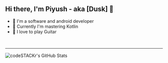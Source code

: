 ## Hi there, I'm Piyush - aka [Dusk] 👋

- 🦘 I'm a software and android developer
- 🌱 Currently I'm mastering Kotlin
- 🎸 I love to play Guitar

<br />

---

<img align="left" alt="codeSTACKr's GitHub Stats" src="https://github-readme-stats.codestackr.vercel.app/api?username=Dusk-afk&show_icons=true&hide_border=true" />

[website]: 
[course]: 
[twitter]: 
[youtube]: 
[instagram]: 
[linkedin]: 
[webdevplaylist]: 
[jsplaylist]: 
[cssplaylist]: 
[reactplaylist]: 
